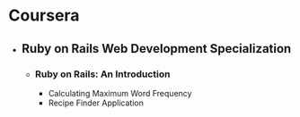 <html lang="en">
  <head>
    <meta charset="utf-8">
    <meta http-equiv="X-UA-Compatible" content="IE=edge">
    <meta name="viewport" content="width=device-width, initial-scale=1">
    <title>Readme - Coursera</title>
  </head>
  <body>
    <h1>Coursera</h1>
    <ul>
    	<li><h2>Ruby on Rails Web Development Specialization</h2>
    		<ul>
    			<li><h3>Ruby on Rails: An Introduction</h3>
    				<ul>
    					<li>Calculating Maximum Word Frequency</li>
    					<li>Recipe Finder Application</li>
					</ul>
    			</li>
    		</ul>
    	</li>
    </ul>
  </body>
</html>